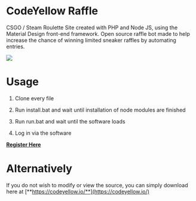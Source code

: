 # CodeYellow Raffle
CSGO / Steam Roulette Site created with PHP and Node JS, using the Material Design front-end framework.
Open source raffle bot made to help increase the chance of winning limited sneaker raffles by automating entries. 



![](https://i.imgur.com/zachkmP.png)

# Usage

1. Clone every file 

2. Run install.bat and wait until installation of node modules are finished

3. Run run.bat and wait until the software loads

4. Log in via the software

[**Register Here**](https://codeyellow.io/)


# Alternatively 

If you do not wish to modify or view the source, you can simply download here at [**https://codeyellow.io/**](https://codeyellow.io/)